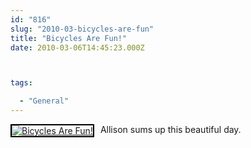 ```yaml
---
id: "816"
slug: "2010-03-bicycles-are-fun"
title: "Bicycles Are Fun!"
date: 2010-03-06T14:45:23.000Z



tags:

  - "General"
---
```

<div class="sqs-html-content">
  <div style="float: left; margin-right: 10px; margin-bottom: 10px;"> <a href="http://www.flickr.com/photos/mclazarus/4411052191/" title="Bicycles Are Fun!"><img src="http://farm5.static.flickr.com/4036/4411052191_dea0ff24b3_m.jpg" alt="Bicycles Are Fun!" style="border: solid 2px #000000;" /></a>
</div>
<p>Allison sums up this beautiful day.
<br clear="all" /></p>
</div>
